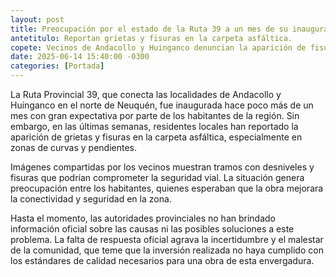 ```yaml
---
layout: post
title: Preocupación por el estado de la Ruta 39 a un mes de su inauguración.
antetitulo: Reportan grietas y fisuras en la carpeta asfáltica.
copete: Vecinos de Andacollo y Huinganco denuncian la aparición de fisuras en la Ruta Provincial 39, recién inaugurada, generando inquietud sobre la seguridad vial y la calidad de la obra.
date: 2025-06-14 15:40:00 -0300 
categories: [Portada]
---
```


La Ruta Provincial 39, que conecta las localidades de Andacollo y Huinganco en el norte de Neuquén, fue inaugurada hace poco más de un mes con gran expectativa por parte de los habitantes de la región. Sin embargo, en las últimas semanas, residentes locales han reportado la aparición de grietas y fisuras en la carpeta asfáltica, especialmente en zonas de curvas y pendientes.

Imágenes compartidas por los vecinos muestran tramos con desniveles y fisuras que podrían comprometer la seguridad vial. La situación genera preocupación entre los habitantes, quienes esperaban que la obra mejorara la conectividad y seguridad en la zona.

Hasta el momento, las autoridades provinciales no han brindado información oficial sobre las causas ni las posibles soluciones a este problema. La falta de respuesta oficial agrava la incertidumbre y el malestar de la comunidad, que teme que la inversión realizada no haya cumplido con los estándares de calidad necesarios para una obra de esta envergadura.